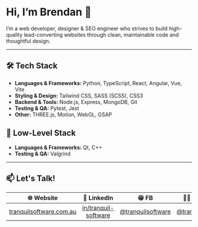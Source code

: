 # Hi, I’m Brendan 👋

I’m a web developer, designer & SEO engineer who strives to build high-quality lead-converting websites through clean, maintainable code and thoughtful design.

---

## 🛠️ Tech Stack

- **Languages & Frameworks:** Python, TypeScript, React, Angular, Vue, Vite
- **Styling & Design:** Tailwind CSS, SASS (SCSS), CSS3
- **Backend & Tools:** Node.js, Express, MongoDB, Git
- **Testing & QA:** Pytest, Jest
- **Other:** THREE.js, Motion, WebGL, GSAP

## 💾 Low-Level Stack
- **Languages & Frameworks:** Qt, C++
- **Testing & QA:** Valgrind

---

## 📫 Let's Talk!

| 🌐 Website | 💼 LinkedIn | 😁 FB | 👨‍🏫 Instagram | 📧 Email |
| :----------: | :--------: | :--------: | :-------: | :------: |
| [tranquilsoftware.com.au](https://www.tranquilsoftware.com.au/) | [in/tranquil-software](https://www.linkedin.com/company/tranquil-software/) | [@tranquilsoftware](https://www.facebook.com/profile.php?id=61571397603672) | [@tranquilsoftware](https://www.instagram.com/tranquilsoftware/) | [brendan@tranquilsoftware.com](mailto:brendan@tranquilsoftware.com) |
